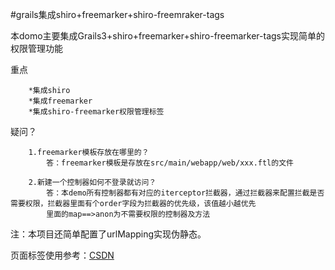 #grails集成shiro+freemarker+shiro-freemraker-tags


本domo主要集成Grails3+shiro+freemarker+shiro-freemarker-tags实现简单的权限管理功能
    
   重点

```
    *集成shiro
    *集成freemarker
    *集成shiro-freemarker权限管理标签
```

疑问？

```
    1.freemarker模板存放在哪里的？
        答：freemarker模板是存放在src/main/webapp/web/xxx.ftl的文件
    
    2.新建一个控制器如何不登录就访问？
        答：本demo所有控制器都有对应的iterceptor拦截器，通过拦截器来配置拦截是否需要权限，拦截器里面有个order字段为拦截器的优先级，该值越小越优先
        里面的map==>anon为不需要权限的控制器及方法
```
注：本项目还简单配置了urlMapping实现伪静态。




页面标签使用参考：[CSDN](https://blog.csdn.net/ljzdiamond/article/details/8941596)
